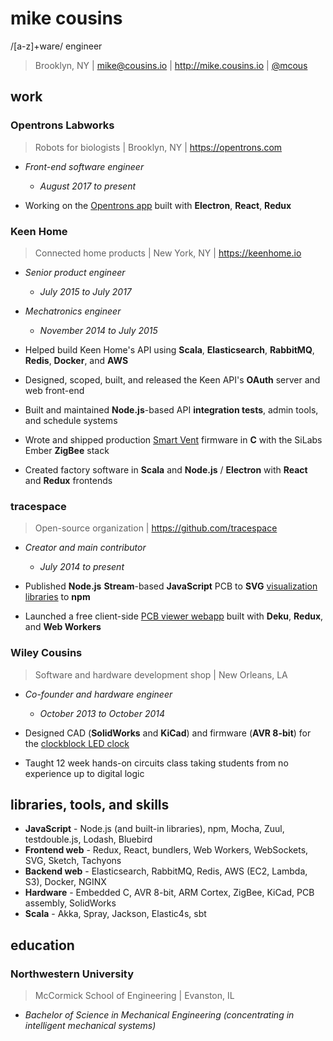 # mike cousins

/[a-z]+ware/ engineer

> Brooklyn, NY | <mike@cousins.io> | <http://mike.cousins.io> | [@mcous](https://github.com/mcous)

## work

### Opentrons Labworks

> Robots for biologists | Brooklyn, NY | <https://opentrons.com>

- *Front-end software engineer*
  - *August 2017 to present*


- Working on the [Opentrons app](http://opentrons.com/ot-app) built with **Electron**, **React**, **Redux**

### Keen Home

> Connected home products | New York, NY | <https://keenhome.io>

- *Senior product engineer*
  - *July 2015 to July 2017*
- *Mechatronics engineer*
  - *November 2014 to July 2015*


- Helped build Keen Home's API using **Scala**, **Elasticsearch**, **RabbitMQ**, **Redis**, **Docker**, and **AWS**
- Designed, scoped, built, and released the Keen API's **OAuth** server and web front-end
- Built and maintained **Node.js**-based API **integration tests**, admin tools, and schedule systems
- Wrote and shipped production [Smart Vent](https://keenhome.io/smart-vent) firmware in **C** with the SiLabs Ember **ZigBee** stack
- Created factory software in **Scala** and **Node.js** / **Electron** with **React** and **Redux** frontends

### tracespace

> Open-source organization | <https://github.com/tracespace>

- *Creator and main contributor*
  - *July 2014 to present*


- Published **Node.js** **Stream**-based **JavaScript** PCB to **SVG** [visualization libraries](https://www.npmjs.com/search?q=maintainer:mcous%20keywords:pcb) to **npm**
- Launched a free client-side [PCB viewer webapp](http://viewer.tracespace.io) built with **Deku**, **Redux**, and **Web Workers**

### Wiley Cousins

> Software and hardware development shop | New Orleans, LA

- *Co-founder and hardware engineer*
  - *October 2013 to October 2014*


- Designed CAD (**SolidWorks** and **KiCad**) and firmware (**AVR 8-bit**) for the [clockblock LED clock](https://github.com/wileycousins/clockblock)
- Taught 12 week hands-on circuits class taking students from no experience up to digital logic

## libraries, tools, and skills

- **JavaScript** - Node.js (and built-in libraries), npm, Mocha, Zuul, testdouble.js, Lodash, Bluebird
- **Frontend web** - Redux, React, bundlers, Web Workers, WebSockets, SVG, Sketch, Tachyons
- **Backend web** - Elasticsearch, RabbitMQ, Redis, AWS (EC2, Lambda, S3), Docker, NGINX
- **Hardware** - Embedded C, AVR 8-bit, ARM Cortex, ZigBee, KiCad, PCB assembly, SolidWorks
- **Scala** - Akka, Spray, Jackson, Elastic4s, sbt


## education

### Northwestern University

> McCormick School of Engineering  | Evanston, IL

- *Bachelor of Science in Mechanical Engineering (concentrating in intelligent mechanical systems)*
